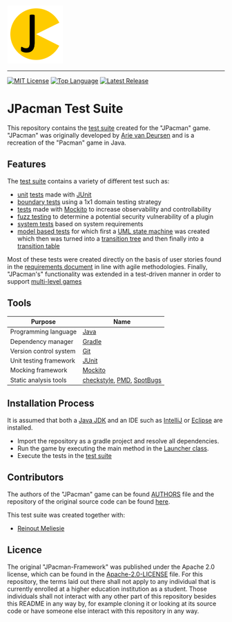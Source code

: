 <img src=img/jpacman_logo.png alt="The Green Thumb Logo" width="129" height="133">

--------------------------------------------------------------------------------
[![MIT License](https://img.shields.io/badge/license-Apache_2.0-green.svg)](https://github.com/johanneshagspiel/jpacman-test-suite/Apache-2.0-LICENSE.txt)
[![Top Language](https://img.shields.io/github/languages/top/johanneshagspiel/jpacman-test-suite
)](https://github.com/johanneshagspiel/jpacman-test-suite)
[![Latest Release](https://img.shields.io/github/v/release/johanneshagspiel/jpacman-test-suite
)](https://github.com/johanneshagspiel/jpacman-test-suite/releases/)

# JPacman Test Suite

This repository contains the [test suite](https://github.com/johanneshagspiel/jpacman-test-suite/tree/master/src/test/java/nl/tudelft/jpacman) created for the "JPacman" game. "JPacman" was originally developed by [Arie van Deursen](https://github.com/avandeursen) and is a recreation of the "Pacman" game in Java.

## Features

The [test suite](https://github.com/johanneshagspiel/jpacman-test-suite/tree/master/src/test/java/nl/tudelft/jpacman) contains a variety of different test such as:

- [unit](https://github.com/johanneshagspiel/jpacman-test-suite/tree/master/src/test/java/nl/tudelft/jpacman/npc/ghost/ClydeTest.java) [tests](https://github.com/johanneshagspiel/jpacman-test-suite/tree/master/src/test/java/nl/tudelft/jpacman/npc/ghost/InkyTest.java) made with [JUnit](https://junit.org/junit5/)
- [boundary tests](https://github.com/johanneshagspiel/jpacman-test-suite/tree/master/src/test/java/nl/tudelft/jpacman/board/WithinBordersTest.java) using a 1x1 domain testing strategy
- [tests](https://github.com/johanneshagspiel/jpacman-test-suite/tree/master/src/test/java/nl/tudelft/jpacman/level/CollisionMapTest.java) made with [Mockito](https://site.mockito.org/) to increase observability and controllability
- [fuzz testing](https://github.com/johanneshagspiel/jpacman-test-suite/tree/master/src/default-test/java/nl/tudelft/jpacman/fuzzer/JPacmanFuzzer.java) to determine a potential security vulnerability of a plugin
- [system tests](https://github.com/johanneshagspiel/jpacman-test-suite/tree/master/src/test/java/nl/tudelft/jpacman/integration/suspension/SuspendSystemTest.java) based on system requirements
- [model based tests](https://github.com/johanneshagspiel/jpacman-test-suite/tree/master/src/test/java/nl/tudelft/jpacman/integration/GameStateTest.java) for which first a [UML state machine](https://github.com/johanneshagspiel/jpacman-test-suite/tree/master/doc/images/singlelevel_state_machine.jpeg) was created which then was turned into a [transition tree](https://github.com/johanneshagspiel/jpacman-test-suite/tree/master/doc/images/singlelevel_transition_tree.PNG) and then finally into a [transition table](https://github.com/johanneshagspiel/jpacman-test-suite/tree/master/doc/images/singlelevel_transition_table.PNG)

Most of these tests were created directly on the basis of user stories found in the [requirements document](https://github.com/johanneshagspiel/jpacman-test-suite/tree/master/doc/scenarios.md) in line with agile methodologies. Finally, "JPacman's" functionality was extended in a test-driven manner in order to support [multi-level games](https://github.com/johanneshagspiel/jpacman-test-suite/tree/master/src/main/java/nl/tudelft/jpacman/game/MultiLevelGame.java)

## Tools

| Purpose                | Name                                                                                                                     |
|------------------------|--------------------------------------------------------------------------------------------------------------------------|
| Programming language   | [Java](https://openjdk.org/)                                                                                             |
| Dependency manager     | [Gradle]()                                                                                                               |
| Version control system | [Git](https://git-scm.com/)                                                                                              |
| Unit testing framework | [JUnit](https://junit.org/junit5/)                                                                                       |
| Mocking framework      | [Mockito](https://site.mockito.org/)                                                                                     |
| Static analysis tools  | [checkstyle](https://checkstyle.sourceforge.io/), [PMD](https://pmd.github.io/), [SpotBugs](https://spotbugs.github.io/) |


## Installation Process

It is assumed that both a [Java JDK](https://openjdk.org/) and an IDE such as [IntelliJ](https://www.jetbrains.com/idea/) or [Eclipse](https://www.eclipse.org/ide/) are installed.

- Import the repository as a gradle project and resolve all dependencies.
- Run the game by executing the main method in the [Launcher class](https://github.com/johanneshagspiel/jpacman-test-suite/tree/master/src/main/java/nl/tudelft/jpacman/Launcher.java).
- Execute the tests in the [test suite](https://github.com/johanneshagspiel/jpacman-test-suite/tree/master/src/test/java/nl/tudelft/jpacman)

## Contributors

The authors of the "JPacman" game can be found [AUTHORS](https://github.com/johanneshagspiel/jpacman-test-suite/tree/master/AUTHORS.md) file and the repository of the original source code can be found [here](https://github.com/SERG-Delft/jpacman-framework).

This test suite was created together with:

- [Reinout Meliesie](https://github.com/Zedfrigg)

## Licence

The original "JPacman-Framework" was published under the Apache 2.0 license, which can be found in the [Apache-2.0-LICENSE](https://github.com/johanneshagspiel/jpacman-test-suite/tree/master/Apache-2.0-LICENSE.txt) file. For this repository, the terms laid out there shall not apply to any individual that is currently enrolled at a higher education institution as a student. Those individuals shall not interact with any other part of this repository besides this README in any way by, for example cloning it or looking at its source code or have someone else interact with this repository in any way.
